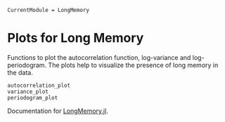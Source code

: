 ```@meta
CurrentModule = LongMemory
```

# Plots for Long Memory

Functions to plot the autocorrelation function, log-variance and log-periodogram. The plots help to visualize the presence of long memory in the data.

```@docs
autocorrelation_plot
variance_plot
periodogram_plot
```

Documentation for [LongMemory.jl](https://github.com/everval/LongMemory.jl).

